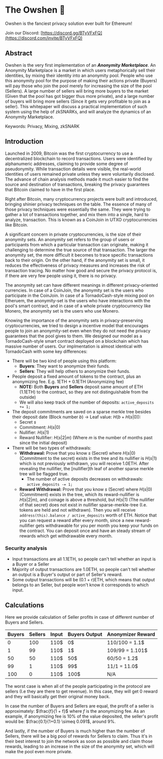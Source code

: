 # The Owshen 🌊

Owshen is the fanciest privacy solution ever built for Ethereum!

Join our Discord: [https://discord.gg/BTyVFxFQ](https://discord.com/invite/BTyVFxFQ)

## Abstract

Owshen is the very first implementation of an ***Anonymity Marketplace***. An Anonymity Marketplace is a market in which users metaphorically sell their identities, by mixing their identity into an anonymity pool. People who use this anonymity pool for the purpose of making their actions private (Buyers) will pay those who join the pool merely for increasing the size of the pool (Sellers). A large number of sellers will bring more buyers to the market (Given that the pool has got bigger thus more private), and a large number of buyers will bring more sellers (Since it gets very profitable to join as a seller). This whitepaper will discuss a practical implementation of such system using the help of zkSNARKs, and will analyze the dynamics of an Anonymity Marketplace.

Keywords: Privacy, Mixing, zkSNARK

## Introduction

Launched in 2009, Bitcoin was the first cryptocurrency to use a decentralized blockchain to record transactions. Users were identified by alphanumeric addresses, claiming to provide some degree of pseudonymity. While transaction details were visible, the real-world identities of users remained private unless they were voluntarily disclosed. The advance of chain analysis methods made it much easier to find the source and destination of transactions, breaking the privacy guarantees that Bitcoin claimed to have in the first place.

Right after Bitcoin, many cryptocurrency projects were built and introduced, bringing shinier privacy techniques on the table. The essence of many of those privacy techniques were essentially the same. They were trying to gather a lot of transactions together, and mix them into a single, hard to analyze, transaction. This is known as a CoinJoin in UTXO cryptocurrencies like Bitcoin.

A significant concern in private cryptocurrencies, is the size of their anonymity sets. An anonymity set refers to the group of users or participants from which a particular transaction can originate, making it challenging to determine the true source of that transaction. The larger the anonymity set, the more difficult it becomes to trace specific transactions back to their origin. On the other hand, if the anonymity set is small, it reduces the effectiveness of privacy measures and increases the risk of transaction tracing. No matter how good and secure the privacy protocol is, if there are very few people using it, there is no privacy. 

The anonymity set can have different meanings in different privacy-oriented currencies. In case of a CoinJoin, the anonymity set is the users who participate in the CoinJoin. In case of a TornadoCash-style mixing pool on Etheruem, the anonymity-set is the users who have interactions with the pool's smart contract, and in case of a whole private cryptocurrency like Monero, the anonymity set is the users who use Monero.

Knowing the importance of the anonymity sets in privacy-preserving cryptocurrencies, we tried to design a incentive model that encourages people to join an anonymity-set even when they do not need the privacy guarantees that the pool gives to them. We designed our model as a TornadoCash-style smart contract deployed on a blockchain which has massive number of users. Our implmentation is almost identical with TornadoCash with some key differences:

- There will be two kind of people using this platform:
    - **Buyers**: They want to anonymize their funds.
    - **Sellers**: They will help others to anonymize their funds.
- People deposit a fixed amount of tokens to the contract, plus an anonymizing fee. E.g. 1ETH + 0.1ETH (Anonymizing fee)
    - **NOTE:** Both **Buyers** and **Sellers** deposit same amount of ETH (1.1ETH) to the contract, so they are not distinguishable from the outside)
    - We will also keep track of the number of deposits: `active_deposits += 1;`
- The deposit commitments are saved on a sparse merkle tree besides their deposit date (Block number $b$) -> Leaf value: $H(b + H(s | 0))$:
    - Secret $s$
    - Commitment: $H(s | 0)$
    - Nullifier: $H(s | 1)$
    - Reward Nullifier: $H(s | 2 | m)$ (Where $m$ is the number of months past since the initial deposit)
- There will be two types of withdrawals:
    - **Withdrawal:** Prove that you know $s$ (Secret) where $H(s | 0)$ (Commitment to the secret) exists in the tree and its nullifier is $H(s | 1)$ which is not previously withdrawn, you will receive 1.0ETH. After revealing the nullifier, the [nullifier]th leaf of another sparse merkle tree will be flagged true.
        - The number of active deposits decreases on withdrawals: `active_deposits -= 1;`
    - **Reward Withdrawal:** Prove that you know $s$ (Secret) where $H(s | 0)$ (Commitment) exists in the tree, which its reward-nullifier is $H(s | 2 | m)$, and coinage is above a threshold, but $H(s | 1)$ (The nullifier of that secret) does not exist in nullifier sparse-merkle-tree (I.e. tokens are held and not withdrawn). Then you will receive `address(this).balance / active_deposits` worth of ETH. Notice that you can request a reward after every month, since a new reward-nullifier gets withdrawable for you per month you keep your funds on the contract. You can deposit once and have an steady stream of rewards which get withdrawable every month.

### Security analysis

 - Input transactions are all 1.1ETH, so people can't tell whether an input is a Buyer or a Seller
 - Majority of output transactions are 1.0ETH, so people can't tell whether an output is a Buyer's output or part of Seller's reward.
 - Some output transactions will be (0.1 + r)ETH, which means that output belongs to an Seller, but people won't know it corresponds to which input.

## Calculations

Here we provide calculation of Seller profits in case of different number of Buyers and Sellers. 

| Buyers |   Sellers   |  Input  | Buyers Output | Anonymizer Reward |
|--------|-------------|---------|---------------|-------------------|
|    0   |     100     |   110$  |      0$       |  110/100 = 1.1$   |
|    1   |      99     |   110$  |      1$       |   109/99 = 1.101$ |
|   50   |      50     |   110$  |     50$       |    60/50 = 1.2$   |
|   99   |       1     |   110$  |     99$       |     11/1 = 11.0$  |
|  100   |       0     |   110$  |    100$       |         N/A       |

The worst case is when all of the people participating in the protocol are sellers (I.e they are there to get revenue). In this case, they will get 0 reward and they will basically get their original money back.

In case the number of Buyers and Sellers are equal, the profit of a seller is approximately: $\frac{f}{1 + f}$ where $f$ is the anonymizing fee. As an example, if anonymizing fee is 10% of the value deposited, the seller's profit would be: $\frac{0.1}{1+0.1} \simeq  0.091$, around 9%.

And lastly, if the number of Buyers is much higher than the number of Sellers, there will be a big pool of rewards for Sellers to claim. Thus it's in their best interest to join the network as soon as possible and claim those rewards, leading to an increase in the size of the anonymity set, which will make the pool even more private.
